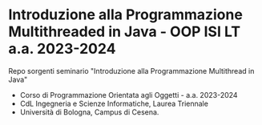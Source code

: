 # Introduzione alla Programmazione Multithreaded in Java - OOP ISI LT a.a. 2023-2024

Repo sorgenti seminario "Introduzione alla Programmazione Multithread in Java" 

* Corso di Programmazione Orientata agli Oggetti - a.a. 2023-2024
* CdL Ingegneria e Scienze Informatiche, Laurea Triennale
* Università di Bologna, Campus di Cesena.
